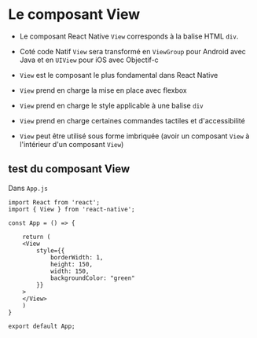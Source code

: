 # Le composant View

- Le composant React Native `View` corresponds à la balise HTML `div`.

- Coté code Natif `View` sera transformé en `ViewGroup` pour Android avec Java et en `UIView` pour iOS avec Objectif-c

- `View` est le composant le plus fondamental dans React Native

- `View` prend en charge la mise en place avec flexbox

- `View` prend en charge le style applicable à une balise `div`

- `View` prend en charge certaines commandes tactiles et d'accessibilité

- `View` peut être utilisé sous forme imbriquée (avoir un composant `View` à l'intérieur d'un composant `View`)


## test du composant View

Dans `App.js`

    import React from 'react';
    import { View } from 'react-native';

    const App = () => {

        return (
        <View 
            style={{
                borderWidth: 1,
                height: 150,
                width: 150,
                backgroundColor: "green"
            }}
        >
        </View>
        )
    }

    export default App;